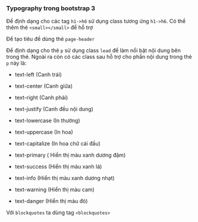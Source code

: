 
### Typography trong bootstrap 3

Để định dạng cho các tag `h1->h6` sử dụng class tương ứng `h1->h6`. Có thể thêm thẻ `<small></small>` để hỗ trợ

Để tạo tiêu đề dùng thẻ `page-header`

Để định dạng cho thẻ `p` sử dụng class `lead` để làm nổi bật nội dung bên trong thẻ. Ngoài ra còn có các class sau hỗ trợ cho phần nội dung trong thẻ `p` này là:

- text-left (Canh trái)

- text-center (Canh giữa)

- text-right (Canh phải)

- text-justify (Canh đều nội dung)

- text-lowercase (In thường)

- text-uppercase (In hoa)

- text-capitalize (In hoa chữ cái đầu)

- text-primary ( Hiển thị màu xanh dương đậm)

- text-success (Hiển thị màu xanh lá)

- text-info (Hiển thị màu xanh dương nhạt)

- text-warning  (Hiển thị màu cam)

- text-danger (Hiển thị màu đỏ)

Với `blockquotes` ta dùng tag `<blockquotes>`